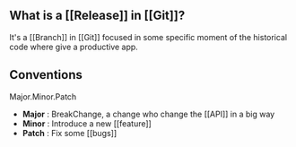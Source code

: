 ## What is a [[Release]] in [[Git]]?

It's a [[Branch]] in [[Git]] focused in some specific moment of the historical code where give a productive app.

## Conventions

Major.Minor.Patch

- **Major** : BreakChange, a change who change the [[API]] in a big way
- **Minor** : Introduce a new [[feature]] 
- **Patch** : Fix some [[bugs]]